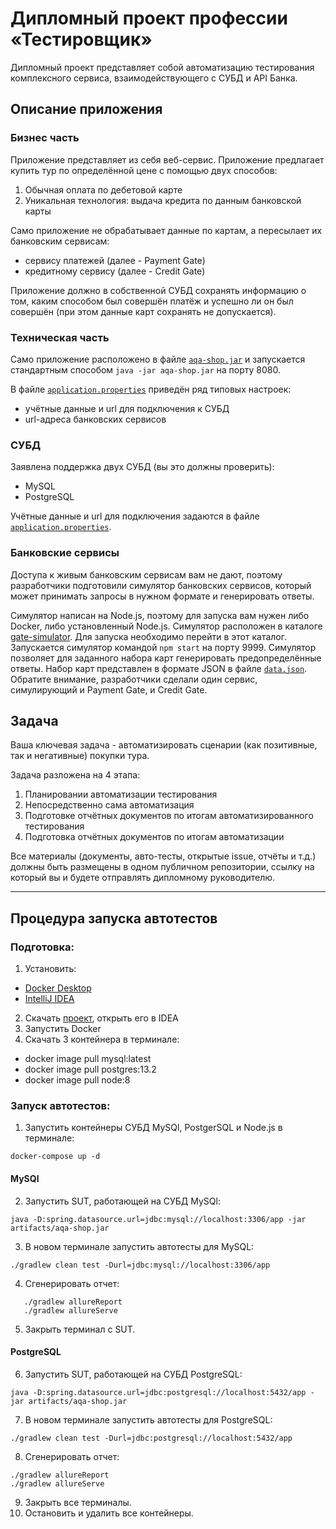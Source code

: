 # Дипломный проект профессии «Тестировщик»
Дипломный проект представляет собой автоматизацию тестирования комплексного сервиса, взаимодействующего с СУБД и API Банка.

## Описание приложения

### Бизнес часть

Приложение представляет из себя веб-сервис.
Приложение предлагает купить тур по определённой цене с помощью двух способов:
1. Обычная оплата по дебетовой карте
1. Уникальная технология: выдача кредита по данным банковской карты

Само приложение не обрабатывает данные по картам, а пересылает их банковским сервисам:
* сервису платежей (далее - Payment Gate)
* кредитному сервису (далее - Credit Gate)

Приложение должно в собственной СУБД сохранять информацию о том, каким способом был совершён платёж и успешно ли он был совершён (при этом данные карт сохранять не допускается).

### Техническая часть

Само приложение расположено в файле [`aqa-shop.jar`](aqa-shop.jar) и запускается стандартным способом `java -jar aqa-shop.jar` на порту 8080.

В файле [`application.properties`](application.properties) приведён ряд типовых настроек:
* учётные данные и url для подключения к СУБД
* url-адреса банковских сервисов

### СУБД

Заявлена поддержка двух СУБД (вы это должны проверить):
* MySQL
* PostgreSQL

Учётные данные и url для подключения задаются в файле [`application.properties`](application.properties).

### Банковские сервисы

Доступа к живым банковским сервисам вам не дают, поэтому разработчики подготовили симулятор банковских сервисов, который может принимать запросы в нужном формате и генерировать ответы.

Симулятор написан на Node.js, поэтому для запуска вам нужен либо Docker, либо установленный Node.js. Симулятор расположен в каталоге [gate-simulator](gate-simulator). Для запуска необходимо перейти в этот каталог. 
Запускается симулятор командой `npm start` на порту 9999.
Симулятор позволяет для заданного набора карт генерировать предопределённые ответы.
Набор карт представлен в формате JSON в файле [`data.json`](gate-simulator/data.json).
Обратите внимание, разработчики сделали один сервис, симулирующий и Payment Gate, и Credit Gate.

## Задача

Ваша ключевая задача - автоматизировать сценарии (как позитивные, так и негативные) покупки тура.

Задача разложена на 4 этапа:
1. Планировании автоматизации тестирования
1. Непосредственно сама автоматизация
1. Подготовке отчётных документов по итогам автоматизированного тестирования
1. Подготовка отчётных документов по итогам автоматизации

Все материалы (документы, авто-тесты, открытые issue, отчёты и т.д.) должны быть размещены в одном публичном репозитории, ссылку на который вы и будете отправлять дипломному руководителю.

_____________________________________________________________________________

##  Процедура запуска автотестов
### Подготовка:
1. Установить:
* [Docker Desktop](https://www.docker.com/products/docker-desktop)
* [IntelliJ IDEA](https://www.jetbrains.com/idea)
2. Скачать [проект](https://github.com/EvgeniaRepina/QADiploma.git), открыть его в IDEA
3. Запустить Docker
4. Скачать 3 контейнера в терминале:
* docker image pull mysql:latest
* docker image pull postgres:13.2
* docker image pull node:8

### Запуск автотестов:

1. Запустить контейнеры СУБД MySQl, PostgerSQL и Node.js в терминале:
```
docker-compose up -d
```
#### MySQl
2. Запустить SUT, работающей на СУБД MySQl:
```
java -D:spring.datasource.url=jdbc:mysql://localhost:3306/app -jar artifacts/aqa-shop.jar
```
3. В новом терминале запустить автотесты для MySQL: 
```
./gradlew clean test -Durl=jdbc:mysql://localhost:3306/app
```
4. Сгенерировать отчет:
```
   ./gradlew allureReport
   ./gradlew allureServe
   ```
5. Закрыть терминал с SUT.

#### PostgreSQL
6. Запустить SUT, работающей на СУБД PostgreSQL:
```
java -D:spring.datasource.url=jdbc:postgresql://localhost:5432/app -jar artifacts/aqa-shop.jar
   ```
7. В новом терминале запустить автотесты для PostgreSQL:
```
./gradlew clean test -Durl=jdbc:postgresql://localhost:5432/app
   ```
8. Сгенерировать отчет:
``` 
./gradlew allureReport
./gradlew allureServe
```
9. Закрыть все терминалы.
10. Остановить и удалить все контейнеры.
